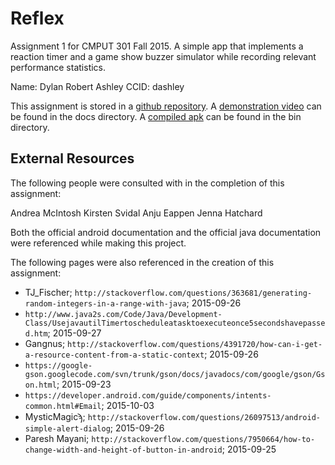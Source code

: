 # Reflex

Assignment 1 for CMPUT 301 Fall 2015. A simple app that implements a reaction timer and a game show buzzer simulator while recording relevant performance statistics.

Name: Dylan Robert Ashley
CCID: dashley

This assignment is stored in a [github repository](https://github.com/dylan-ashley/Reflex.git). A [demonstration video](https://github.com/dylan-ashley/Reflex/blob/master/doc/demo.mp4) can be found in the docs directory. A [compiled apk](https://github.com/dylan-ashley/Reflex/blob/master/bin/app-release.apk) can be found in the bin directory.

## External Resources

The following people were consulted with in the completion of this assignment:

Andrea McIntosh
Kirsten Svidal
Anju Eappen
Jenna Hatchard

Both the official android documentation and the official java documentation were referenced while making this project.

The following pages were also referenced in the creation of this assignment:
- TJ\_Fischer; `http://stackoverflow.com/questions/363681/generating-random-integers-in-a-range-with-java`; 2015-09-26
- `http://www.java2s.com/Code/Java/Development-Class/UsejavautilTimertoscheduleatasktoexecuteonce5secondshavepassed.htm`; 2015-09-27
- Gangnus; `http://stackoverflow.com/questions/4391720/how-can-i-get-a-resource-content-from-a-static-context`; 2015-09-26
- `https://google-gson.googlecode.com/svn/trunk/gson/docs/javadocs/com/google/gson/Gson.html`; 2015-09-23
- `https://developer.android.com/guide/components/intents-common.html#Email`; 2015-10-03
- MysticMagicϡ; `http://stackoverflow.com/questions/26097513/android-simple-alert-dialog`; 2015-09-26
- Paresh Mayani; `http://stackoverflow.com/questions/7950664/how-to-change-width-and-height-of-button-in-android`; 2015-09-25
